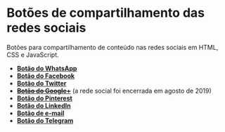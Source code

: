 # Botões de compartilhamento das redes sociais
Botões para compartilhamento de conteúdo nas redes sociais em HTML, CSS e JavaScript.
* [**Botão do WhatsApp**](/WhatsApp)
* [**Botão do Facebook**](/Facebook)
* [**Botão do Twitter**](/Twitter)
* [~~**Botão do Google+**~~](/Google%20Plus) (a rede social foi encerrada em agosto de 2019)
* [**Botão do Pinterest**](/Pinterest)
* [**Botão do LinkedIn**](/LinkedIn)
* [**Botão de e-mail**](/Email)
* [**Botão do Telegram**](/Telegram)
